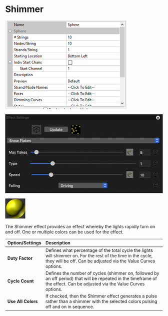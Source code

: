 # Shimmer

![Icon](../../.gitbook/assets/image%20%28655%29.png)

![Sequencer Grid](../../.gitbook/assets/image%20%28503%29.png)

![](../../.gitbook/assets/image%20%28109%29.png)

The Shimmer effect provides an effect whereby the lights rapidly turn on and off. One or multiple colors can be used for the effect.

| Option/Settings | Description |
| :--- | :--- |
| **Duty Factor** | Defines what percentage of the total cycle the lights will shimmer on. For the rest of the time in the cycle, they will be off.  Can be adjusted via the Value Curves options. |
| **Cycle Count** | Defines the number of cycles \(shimmer on, followed by an off period\) that will be repeated in the timeframe of the effect.  Can be adjusted via the Value Curves options. |
| **Use All Colors** | If checked, then the Shimmer effect generates a pulse rather than a shimmer with the selected colors pulsing off and on in sequence. |


